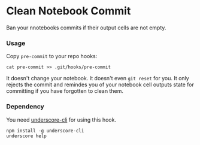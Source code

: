 # Clean Notebook Commit

Ban your nnotebooks commits if their output cells are not empty.

### Usage
Copy `pre-commit` to your repo hooks: 

    cat pre-commit >> .git/hooks/pre-commit
It doesn't change your notebook. It doesn't even `git reset` for you. It only rejects the commit and remindes you of your notebook cell outputs state for committing if you have forgotten to clean them.

### Dependency
You need [underscore-cli](https://github.com/ddopson/underscore-cli) for using this hook.

    npm install -g underscore-cli
    underscore help